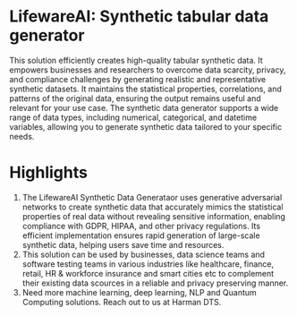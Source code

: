 # LifewareAI: Synthetic tabular data generator
This solution efficiently creates high-quality tabular synthetic data. It empowers businesses and researchers to overcome data scarcity, privacy, and compliance challenges by generating realistic and representative synthetic datasets. It maintains the statistical properties, correlations, and patterns of the original data, ensuring the output remains useful and relevant for your use case. The synthetic data generator supports a wide range of data types, including numerical, categorical, and datetime variables, allowing you to generate synthetic data tailored to your specific needs.

# Highlights
1. The LifewareAI Synthetic Data Generataor uses generative adversarial networks to create synthetic data that accurately mimics the statistical properties of real data without revealing sensitive information, enabling compliance with GDPR, HIPAA, and other privacy regulations. Its efficient implementation ensures rapid generation of large-scale synthetic data, helping users save time and resources.
2. This solution can be used by businesses, data science teams and software testing teams in various industries like healthcare, finance, retail, HR & workforce insurance and smart cities etc to complement their existing data scources in a reliable and privacy preserving manner.
3. Need more machine learning, deep learning, NLP and Quantum Computing solutions. Reach out to us at Harman DTS.
